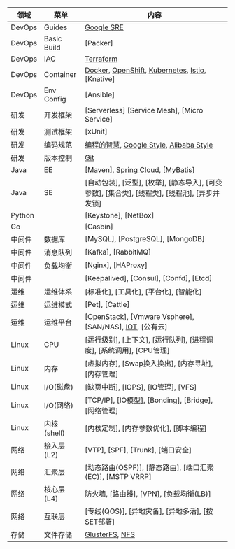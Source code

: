 | 领域 | 菜单 | 内容 |
|-----|------|-----|
| DevOps | Guides |  [Google SRE](wiki/devops/guides/google_sre.md) |
| DevOps | Basic Build | [Packer] |
| DevOps | IAC | [Terraform](wiki/devops/devops.html) |
| DevOps | Container | [Docker](wiki/devops/container/docker.md), [OpenShift](wiki/devops/container/openshift.html), [Kubernetes](wiki/devops/devops.html), [Istio](wiki/devops/container/istio.md), [Knative] |
| DevOps | Env Config | [Ansible] |
| 研发 | 开发框架 | [Serverless] [Service Mesh], [Micro Service] |
| 研发 | 测试框架 | [xUnit] |
| 研发 | 编码规范 | [编程的智慧](http://www.yinwang.org/blog-cn/2015/11/21/programming-philosophy), [Google Style](http://google.github.io/styleguide/javaguide.html), [Alibaba Style](https://edu.aliyun.com/certification/cldt02?utm_content=m_30791) |
| 研发 | 版本控制 | [Git](wiki/dev/dev.html) |
| Java | EE | [Maven], [Spring Cloud](wiki/java/ee/springcloud.md), [MyBatis] |
| Java | SE | [自动包装], [泛型], [枚举], [静态导入], [可变参数], [集合类], [线程类], [线程池], [异步并发锁] |
| Python | | [Keystone], [NetBox] |
| Go | | [Casbin] |
| 中间件 | 数据库 | [MySQL], [PostgreSQL], [MongoDB] |
| 中间件 | 消息队列 | [Kafka], [RabbitMQ] |
| 中间件 | 负载均衡 | [Nginx], [HAProxy]|
| 中间件 | | [Keepalived], [Consul], [Confd], [Etcd] |
| 运维 | 运维体系 | [标准化], [工具化], [平台化], [智能化] |
| 运维 | 运维模式 | [Pet], [Cattle] |
| 运维 | 运维平台 | [OpenStack], [Vmware Vsphere], [SAN/NAS], [IOT](wiki/ops/technology/iot.md), [公有云] |
| Linux | CPU | [运行级别], [上下文], [运行队列], [进程调度], [系统调用], [CPU管理] |
| Linux | 内存 | [虚拟内存], [Swap换入换出], [内存寻址], [内存管理] |
| Linux | I/O(磁盘) | [缺页中断], [IOPS], [IO管理], [VFS] |
| Linux | I/O(网络) | [TCP/IP], [IO模型], [Bonding], [Bridge], [网络管理] |
| Linux | 内核(shell) | [内核定制], [内存参数优化], [脚本编程] |
| 网络 | 接入层(L2) | [VTP], [SPF], [Trunk], [端口安全] |
| 网络 | 汇聚层 | [动态路由(OSPF)], [静态路由], [端口汇聚(EC)], [MSTP VRRP] |
| 网络 | 核心层(L4) | [防火墙](wiki/network/l4/firewall.md), [路由器], [VPN], [负载均衡(LB)] |
| 网络 | 互联层 | [专线(QOS)], [异地灾备], [异地多活], [按SET部署] |
| 存储 | 文件存储 | [GlusterFS](wiki/storage/file/glusterfs.md), [NFS](wiki/storage/file/nfs.md) |